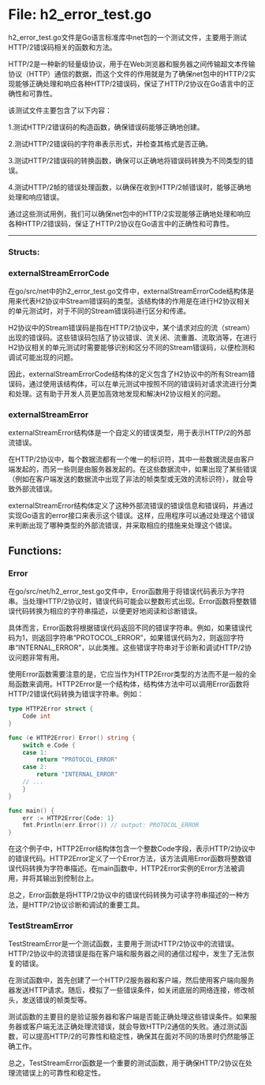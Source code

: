# File: h2_error_test.go

h2_error_test.go文件是Go语言标准库中net包的一个测试文件，主要用于测试HTTP/2错误码相关的函数和方法。

HTTP/2是一种新的轻量级协议，用于在Web浏览器和服务器之间传输超文本传输协议（HTTP）通信的数据，而这个文件的作用就是为了确保net包中的HTTP/2实现能够正确处理和响应各种HTTP/2错误码，保证了HTTP/2协议在Go语言中的正确性和可靠性。

该测试文件主要包含了以下内容：

1.测试HTTP/2错误码的构造函数，确保错误码能够正确地创建。

2.测试HTTP/2错误码的字符串表示形式，并检查其格式是否正确。

3.测试HTTP/2错误码的转换函数，确保可以正确地将错误码转换为不同类型的错误。

4.测试HTTP/2帧的错误处理函数，以确保在收到HTTP/2帧错误时，能够正确地处理和响应错误。

通过这些测试用例，我们可以确保net包中的HTTP/2实现能够正确地处理和响应各种HTTP/2错误码，保证了HTTP/2协议在Go语言中的正确性和可靠性。




---

### Structs:

### externalStreamErrorCode

在go/src/net中的h2_error_test.go文件中，externalStreamErrorCode结构体是用来代表H2协议中Stream错误码的类型。该结构体的作用是在进行H2协议相关的单元测试时，对于不同的Stream错误码进行区分和传递。

H2协议中的Stream错误码是指在HTTP/2协议中，某个请求对应的流（stream）出现的错误码。这些错误码包括了协议错误、流关闭、流重置、流取消等，在进行H2协议相关的单元测试时需要能够识别和区分不同的Stream错误码，以便检测和调试可能出现的问题。

因此，externalStreamErrorCode结构体的定义包含了H2协议中的所有Stream错误码，通过使用该结构体，可以在单元测试中按照不同的错误码对请求流进行分类和处理。这有助于开发人员更加高效地发现和解决H2协议相关的问题。



### externalStreamError

externalStreamError结构体是一个自定义的错误类型，用于表示HTTP/2的外部流错误。

在HTTP/2协议中，每个数据流都有一个唯一的标识符，其中一些数据流是由客户端发起的，而另一些则是由服务器发起的。在这些数据流中，如果出现了某些错误（例如在客户端发送的数据流中出现了非法的帧类型或无效的流标识符），就会导致外部流错误。

externalStreamError结构体定义了这种外部流错误的错误信息和错误码，并通过实现Go语言的error接口来表示这个错误。这样，应用程序可以通过处理这个错误来判断出现了哪种类型的外部流错误，并采取相应的措施来处理这个错误。



## Functions:

### Error

在go/src/net/h2_error_test.go文件中，Error函数用于将错误代码表示为字符串。当处理HTTP/2协议时，错误代码可能会以整数形式出现。Error函数将整数错误代码转换为相应的字符串描述，以便更好地阅读和诊断错误。

具体而言，Error函数将根据错误代码返回不同的错误字符串。例如，如果错误代码为1，则返回字符串“PROTOCOL_ERROR”，如果错误代码为2，则返回字符串“INTERNAL_ERROR”，以此类推。这些错误字符串对于诊断和调试HTTP/2协议问题非常有用。

使用Error函数需要注意的是，它应当作为HTTP2Error类型的方法而不是一般的全局函数来调用。HTTP2Error是一个结构体，结构体方法中可以调用Error函数将HTTP/2错误代码转换为错误字符串。例如：

```go
type HTTP2Error struct {
    Code int
}

func (e HTTP2Error) Error() string {
    switch e.Code {
    case 1:
        return "PROTOCOL_ERROR"
    case 2:
        return "INTERNAL_ERROR"
    // ...
    }
}

func main() {
    err := HTTP2Error{Code: 1}
    fmt.Println(err.Error()) // output: PROTOCOL_ERROR
}
```

在这个例子中，HTTP2Error结构体包含一个整数Code字段，表示HTTP/2协议中的错误代码。HTTP2Error定义了一个Error方法，该方法调用Error函数将整数错误代码转换为字符串描述。在main函数中，HTTP2Error实例的Error方法被调用，并将其输出到控制台上。

总之，Error函数是将HTTP/2协议中的错误代码转换为可读字符串描述的一种方法，是HTTP/2协议诊断和调试的重要工具。



### TestStreamError

TestStreamError是一个测试函数，主要用于测试HTTP/2协议中的流错误。HTTP/2协议中的流错误是指在客户端和服务器之间的通信过程中，发生了无法恢复的错误。

在测试函数中，首先创建了一个HTTP/2服务器和客户端，然后使用客户端向服务器发送HTTP请求。随后，模拟了一些错误条件，如关闭底层的网络连接，修改帧头，发送错误的帧类型等。

测试函数的主要目的是验证服务器和客户端是否能正确处理这些错误条件。如果服务器或客户端无法正确处理流错误，就会导致HTTP/2通信的失败。通过测试函数，可以提高HTTP/2的可靠性和稳定性，确保其在面对不同的场景时仍然能够正确工作。

总之，TestStreamError函数是一个重要的测试函数，用于确保HTTP/2协议在处理流错误上的可靠性和稳定性。




